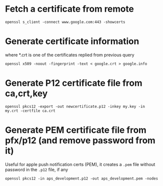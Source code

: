 # Fetch a certificate from remote
```
openssl s_client -connect www.google.com:443 -showcerts
```

# Generate certificate information
where *.crt is one of the certificates replied from previous query
```
openssl x509 -noout -fingerprint -text < google.crt > google.info
```

# Generate P12 certificate file from ca,crt,key
```
openssl pkcs12 -export -out newcertificate.p12 -inkey my.key -in my.crt -certfile ca.crt
```

# Generate PEM certificate file from pfx/p12 (and remove password from it)
Useful for apple push notification certs (PEM), it creates a `.pem` file without password in the `.p12` file, if any
```
openssl pkcs12 -in aps_development.p12 -out aps_development.pem -nodes
```
